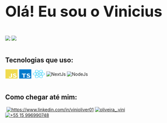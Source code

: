 <h1 align="center" style="font-size:48px; font-weight:bold">Olá! Eu sou o Vinicius</h1>
</br>

<div>
<img src="https://github-readme-stats.vercel.app/api?username=ViniOliver01&show_icons=true&theme=dracula" height="180em" />
<img src="https://github-readme-stats.vercel.app/api/top-langs/?username=ViniOliver01&layout=compact&theme=dracula" height="180em" />
</div>

<div style="display: inline_block"><br/>
   <h2>Tecnologias que uso:</h2>
  <img align="center" alt="Js" height="30" width="40" src="https://raw.githubusercontent.com/devicons/devicon/master/icons/javascript/javascript-plain.svg">
  <img align="center" alt="Ts" height="30" width="40" src="https://raw.githubusercontent.com/devicons/devicon/master/icons/typescript/typescript-plain.svg">
  <img align="center" alt="React" height="30" width="40" src="https://raw.githubusercontent.com/devicons/devicon/master/icons/react/react-original.svg">
  <img align="center" alt="NextJs" height="30" src="https://www.datocms-assets.com/75941/1657707878-nextjs_logo.png" />  
  <img align="center" alt="NodeJs" height="30" width="40" src="https://cdn.jsdelivr.net/gh/devicons/devicon/icons/nodejs/nodejs-original.svg" />
<!--   <img align="center" alt="HTML" height="30" width="40" src="https://raw.githubusercontent.com/devicons/devicon/master/icons/html5/html5-original.svg">
  <img align="center" alt="CSS" height="30" width="40" src="https://raw.githubusercontent.com/devicons/devicon/master/icons/css3/css3-original.svg">  -->
</div>

<div style="display: inline_block"><br/>
    <h2>Como chegar até mim:</h2>
    <a href="mailto:vinioliver.dev@gmail.com?" target="blank"><img align="center" src="https://img.shields.io/badge/Gmail-D14836?style=for-the-badge&logo=gmail&logoColor=white" alt=""/></a>
    <a href="https://www.linkedin.com/in/vinioliver01" target="blank"><img align="center" src="https://img.shields.io/badge/LinkedIn-0077B5?style=for-the-badge&logo=linkedin&logoColor=white" alt="https://www.linkedin.com/in/vinioliver01"/></a>
    <a href="https://instagram.com/oliveira_.vini" target="blank"><img align="center" src="https://img.shields.io/badge/Instagram-E4405F?style=for-the-badge&logo=instagram&logoColor=white" alt="oliveira_.vini"/></a>
    <a href="https://wa.me/5515996990748" target="blank"><img align="center" src="https://img.shields.io/badge/WhatsApp-25D366?style=for-the-badge&logo=whatsapp&logoColor=white" alt="+55 15 996990748"/></a>
